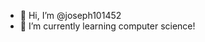 - 👋 Hi, I’m @joseph101452
- 🌱 I’m currently learning computer science!

<!---
joseph101452/joseph101452 is a ✨ special ✨ repository because its `README.md` (this file) appears on your GitHub profile.
You can click the Preview link to take a look at your changes.
--->
